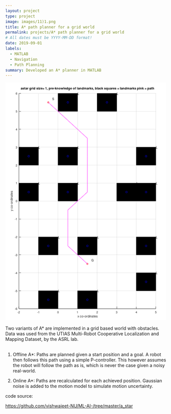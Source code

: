 ```yaml
---
layout: project
type: project
image: images/11)1.png
title: A* path planner for a grid world
permalink: projects/A* path planner for a grid world
# All dates must be YYYY-MM-DD format!
date: 2019-09-01
labels:
  - MATLAB
  - Navigation
  - Path Planning
summary: Developed an A* planner in MATLAB
---
```


<img class="ui medium right floated rounded image" src="../images/step2_3.png">

Two variants of A* are implemented in a grid based world with obstacles. Data was used from the UTIAS Multi-Robot Cooperative Localization and Mapping Dataset, by the ASRL lab. </br>
​

1) Offline A*: Paths are planned given a start position and a goal. A robot then follows this path using a simple P-controller. This however assumes the robot will follow the path as is, which is never the case given a noisy real-world. </br>

2) Online A*: Paths are recalculated for each achieved position. Gaussian noise is added to the motion model to simulate motion uncertainty.

code source: </br>

https://github.com/vishwajeet-NU/ML-AI-/tree/master/a_star
